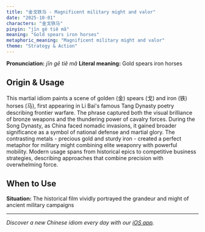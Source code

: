 ```yaml
---
title: "金戈铁马 - Magnificent military might and valor"
date: "2025-10-01"
characters: "金戈铁马"
pinyin: "jīn gē tiě mǎ"
meaning: "Gold spears iron horses"
metaphoric_meaning: "Magnificent military might and valor"
theme: "Strategy & Action"
---
```


**Pronunciation:** *jīn gē tiě mǎ*
**Literal meaning:** Gold spears iron horses

## Origin & Usage

This martial idiom paints a scene of golden (金) spears (戈) and iron (铁) horses (马), first appearing in Li Bai's famous Tang Dynasty poetry describing frontier warfare. The phrase captured both the visual brilliance of bronze weapons and the thundering power of cavalry forces. During the Song Dynasty, as China faced nomadic invasions, it gained broader significance as a symbol of national defense and martial glory. The contrasting metals - precious gold and sturdy iron - created a perfect metaphor for military might combining elite weaponry with powerful mobility. Modern usage spans from historical epics to competitive business strategies, describing approaches that combine precision with overwhelming force.

## When to Use

**Situation:** The historical film vividly portrayed the grandeur and might of ancient military campaigns

---

*Discover a new Chinese idiom every day with our [iOS app](https://apps.apple.com/us/app/daily-chinese-idioms/id6740611324).*
